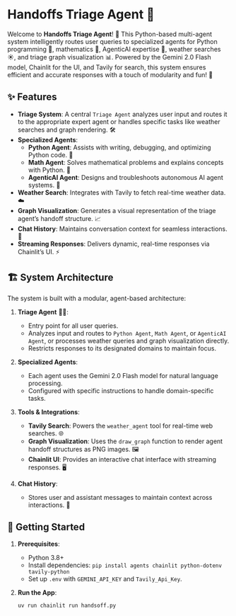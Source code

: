 # Handoffs Triage Agent 🤖

Welcome to **Handoffs Triage Agent**! 🚀 This Python-based multi-agent system intelligently routes user queries to specialized agents for Python programming 🐍, mathematics 📐, AgenticAI expertise 🧠, weather searches ☀️, and triage graph visualization 📊. Powered by the Gemini 2.0 Flash model, Chainlit for the UI, and Tavily for search, this system ensures efficient and accurate responses with a touch of modularity and fun! 🎉

## ✨ Features

- **Triage System**: A central `Triage Agent` analyzes user input and routes it to the appropriate expert agent or handles specific tasks like weather searches and graph rendering. 🛠️
- **Specialized Agents**:
  - **Python Agent**: Assists with writing, debugging, and optimizing Python code. 🐍
  - **Math Agent**: Solves mathematical problems and explains concepts with Python. 📐
  - **AgenticAI Agent**: Designs and troubleshoots autonomous AI agent systems. 🧠
- **Weather Search**: Integrates with Tavily to fetch real-time weather data. ☁️
- **Graph Visualization**: Generates a visual representation of the triage agent’s handoff structure. 📈
- **Chat History**: Maintains conversation context for seamless interactions. 💬
- **Streaming Responses**: Delivers dynamic, real-time responses via Chainlit’s UI. ⚡

## 🏗️ System Architecture

The system is built with a modular, agent-based architecture:

1. **Triage Agent** 🕵️‍♂️:
   - Entry point for all user queries.
   - Analyzes input and routes to `Python Agent`, `Math Agent`, or `AgenticAI Agent`, or processes weather queries and graph visualization directly.
   - Restricts responses to its designated domains to maintain focus.

2. **Specialized Agents**:
   - Each agent uses the Gemini 2.0 Flash model for natural language processing.
   - Configured with specific instructions to handle domain-specific tasks.

3. **Tools & Integrations**:
   - **Tavily Search**: Powers the `weather_agent` tool for real-time web searches. 🌐
   - **Graph Visualization**: Uses the `draw_graph` function to render agent handoff structures as PNG images. 🖼️
   - **Chainlit UI**: Provides an interactive chat interface with streaming responses. 🖥️

4. **Chat History**:
   - Stores user and assistant messages to maintain context across interactions. 📜

## 🚀 Getting Started

1. **Prerequisites**:
   - Python 3.8+
   - Install dependencies: `pip install agents chainlit python-dotenv tavily-python`
   - Set up `.env` with `GEMINI_API_KEY` and `Tavily_Api_Key`.

2. **Run the App**:
   ```bash
   uv run chainlit run handsoff.py


